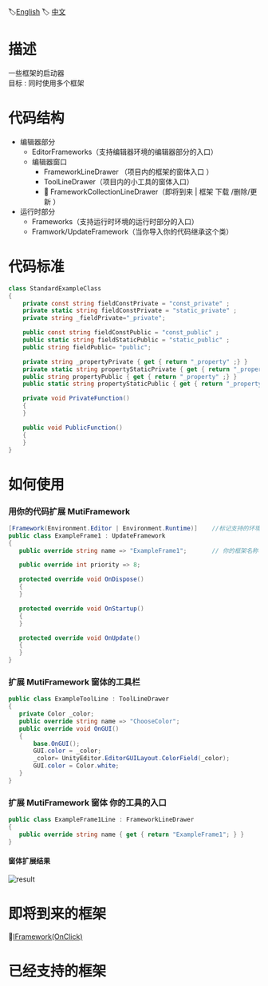 🏷[English](https://github.com/OnClick9927/MutiFramework/blob/master/README.md) 🏷 [中文](https://github.com/OnClick9927/MutiFramework/blob/master/%E8%AF%BB%E6%88%91.md)
# 描述  
一些框架的启动器   
目标 : 同时使用多个框架

# 代码结构
* 编辑器部分
  * EditorFrameworks（支持编辑器环境的编辑器部分的入口）
  * 编辑器窗口
    * FrameworkLineDrawer （项目内的框架的窗体入口  ）
    * ToolLineDrawer（项目内的小工具的窗体入口）
    * 🥚 FrameworkCollectionLineDrawer（即将到来   |  框架  下载 /删除/更新  ）
* 运行时部分
  * Frameworks（支持运行时环境的运行时部分的入口）
  * Framwork/UpdateFramework（当你导入你的代码继承这个类）
  
# 代码标准
``` csharp
class StandardExampleClass
{
    private const string fieldConstPrivate = "const_private" ;
    private static string fieldConstPrivate = "static_private" ;
    private string _fieldPrivate="_private";

    public const string fieldConstPublic = "const_public" ;
    public static string fieldStaticPublic = "static_public" ;
    public string fieldPublic= "public";

    private string _propertyPrivate { get { return "_property" ;} }
    private static string propertyStaticPrivate { get { return "_property" ;} }
    public string propertyPublic { get { return "_property" ;} }
    public static string propertyStaticPublic { get { return "_property" ;} }

    private void PrivateFunction()
    {
    }

    public void PublicFunction()
    {
    }
}
```


# 如何使用

 ### 用你的代码扩展 MutiFramework
 ``` csharp
 [Framework(Environment.Editor | Environment.Runtime)]    //标记支持的环境
public class ExampleFrame1 : UpdateFramework
{
    public override string name => "ExampleFrame1";       // 你的框架名称

    public override int priority => 8;            

    protected override void OnDispose()
    {    
    }

    protected override void OnStartup()
    {   
    }

    protected override void OnUpdate()
    {   
    }
}
 ```
  ### 扩展 MutiFramework 窗体的工具栏
 ``` csharp
public class ExampleToolLine : ToolLineDrawer
{
    private Color _color;
    public override string name => "ChooseColor";
    public override void OnGUI()
    {
        base.OnGUI();
        GUI.color = _color;
        _color= UnityEditor.EditorGUILayout.ColorField(_color);
        GUI.color = Color.white;
    }
}
 ```
   ### 扩展 MutiFramework 窗体 你的工具的入口
 ``` csharp
public class ExampleFrame1Line : FrameworkLineDrawer
{
    public override string name { get { return "ExampleFrame1"; } }
}
 ```
 #### 窗体扩展结果
 ![result](http://file.liangxiegame.com/8c6a9545-307d-4539-8ade-f3e2d1d46a62.png)
 
# 即将到来的框架
🥚[IFramework(OnClick)](https://github.com/OnClick9927/IFramework)

# 已经支持的框架


  

